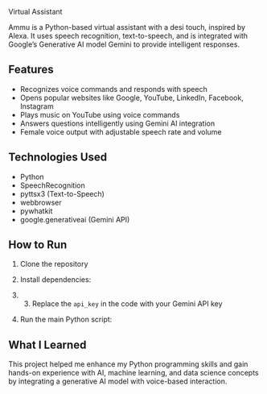  Virtual Assistant

Ammu is a Python-based virtual assistant with a desi touch, inspired by Alexa. It uses speech recognition, text-to-speech, and is integrated with Google’s Generative AI model Gemini to provide intelligent responses.

## Features

- Recognizes voice commands and responds with speech
- Opens popular websites like Google, YouTube, LinkedIn, Facebook, Instagram
- Plays music on YouTube using voice commands
- Answers questions intelligently using Gemini AI integration
- Female voice output with adjustable speech rate and volume

## Technologies Used

- Python
- SpeechRecognition
- pyttsx3 (Text-to-Speech)
- webbrowser
- pywhatkit
- google.generativeai (Gemini API)

## How to Run

1. Clone the repository
2. Install dependencies:

3. 3. Replace the `api_key` in the code with your Gemini API key
4. Run the main Python script:



## What I Learned

This project helped me enhance my Python programming skills and gain hands-on experience with AI, machine learning, and data science concepts by integrating a generative AI model with voice-based interaction.


